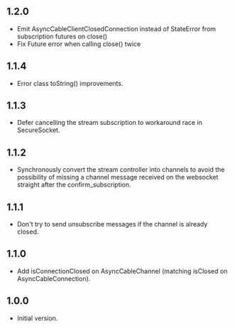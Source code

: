 ## 1.2.0

- Emit AsyncCableClientClosedConnection instead of StateError from subscription futures on close()
- Fix Future error when calling close() twice

## 1.1.4

- Error class toString() improvements.

## 1.1.3

- Defer cancelling the stream subscription to workaround race in SecureSocket.

## 1.1.2

- Synchronously convert the stream controller into channels to avoid the possibility of missing a channel message received on the websocket straight after the confirm_subscription.

## 1.1.1

- Don't try to send unsubscribe messages if the channel is already closed.

## 1.1.0

- Add isConnectionClosed on AsyncCableChannel (matching isClosed on AsyncCableConnection).

## 1.0.0

- Initial version.
